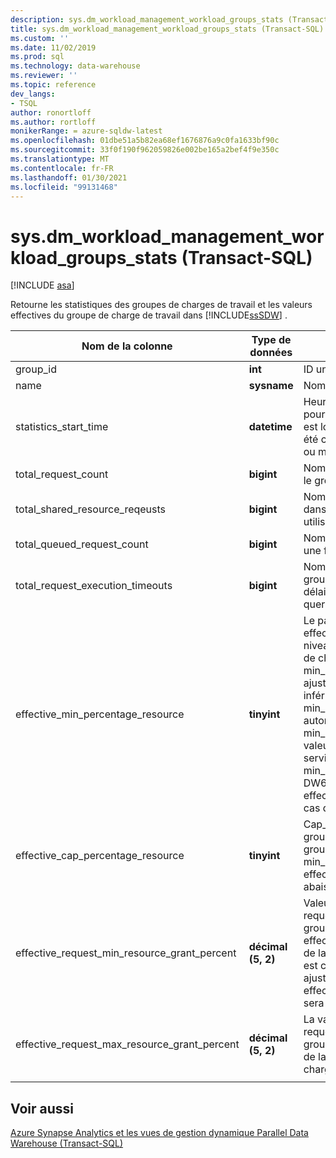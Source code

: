 ```yaml
---
description: sys.dm_workload_management_workload_groups_stats (Transact-SQL)
title: sys.dm_workload_management_workload_groups_stats (Transact-SQL) | Microsoft Docs
ms.custom: ''
ms.date: 11/02/2019
ms.prod: sql
ms.technology: data-warehouse
ms.reviewer: ''
ms.topic: reference
dev_langs:
- TSQL
author: ronortloff
ms.author: rortloff
monikerRange: = azure-sqldw-latest
ms.openlocfilehash: 01dbe51a5b82ea68ef1676876a9c0fa1633bf90c
ms.sourcegitcommit: 33f0f190f962059826e002be165a2bef4f9e350c
ms.translationtype: MT
ms.contentlocale: fr-FR
ms.lasthandoff: 01/30/2021
ms.locfileid: "99131468"
---
```

# <a name="sysdm_workload_management_workload_groups_stats-transact-sql"></a>sys.dm_workload_management_workload_groups_stats (Transact-SQL)
[!INCLUDE [asa](../../includes/applies-to-version/asa.md)]

Retourne les statistiques des groupes de charges de travail et les valeurs effectives du groupe de charge de travail dans [!INCLUDE[ssSDW](../../includes/sssdw-md.md)] .  
  
|Nom de la colonne|Type de données|Description|Plage|  
|-----------------|---------------|-----------------|-----------|  
|group_id|**int**|ID unique du groupe de charges de travail.||
|name|**sysname**|Nom du groupe de charges de travail.||
|statistics_start_time|**datetime**|Heure de début de la collecte de statistiques pour le groupe de charge de travail.  La valeur est lorsque le groupe de charge de travail a été créé ou lorsque l’instance est suspendue ou mise à l’échelle.||
|total_request_count|**bigint**|Nombre cumulatif de demandes traitées dans le groupe de charges de travail.||
|total_shared_resource_reqeusts|**bigint**|Nombre cumulatif de demandes terminées dans le groupe de charge de travail qui utilisaient des ressources du pool partagé.||
|total_queued_request_count|**bigint**|Nombre cumulatif de demandes en attente une fois la limite d’max_concurrency atteinte.||
|total_request_execution_timeouts|**bigint**|Nombre cumulatif de demandes dans le groupe de charge de travail qui ont dépassé le délai d’exécution en fonction du paramètre de query_execution_timeout_sec.||
|effective_min_percentage_resource|**tinyint**|Le paramètre de min_percentage_resource effectif est autorisé à prendre en compte le niveau de service et les paramètres de groupe de charge de travail. Le min_percentage_resource effectif peut être ajusté plus haut sur des niveaux de service inférieurs.  Par exemple, sur DW100c, la min_percentage_resource la plus faible autorisée est de 25%.  Le min_percentage_resource est ajusté à 0% si la valeur ne peut pas être accordée au niveau du service.  Par exemple, min_percentage_resource défini sur 10% sur DW6000c, aurait une effective_min_percentage_resource de 0% en cas de mise à l’échelle de DW100c.||
|effective_cap_percentage_resource|**tinyint**|Cap_percentage_resource effective pour le groupe de charge de travail.  S’il existe d’autres groupes de charges de travail avec min_percentage_resource > 0, le effective_cap_percentage_resource est abaissé proportionnellement.||
|effective_request_min_resource_grant_percent|**décimal (5, 2)**|Valeur d’exécution effective pour request_min_resource_grant_percent du groupe de charge de travail. La valeur effective compte tenu du niveau de service et de la façon dont le groupe de charge de travail est configuré.  Si min_percentage_resource est ajusté en raison du niveau de service, effective_request_min_resource_grant_percent sera ajusté en conséquence.||
|effective_request_max_resource_grant_percent|**décimal (5, 2)**|La valeur d’exécution effective pour request_max_resource_grant_percent du groupe de charge de travail en tenant compte de la configuration de tous les groupes de charges de travail.||
|||||

## <a name="see-also"></a>Voir aussi

 [Azure Synapse Analytics et les vues de gestion dynamique Parallel Data Warehouse &#40;Transact-SQL&#41;](../../relational-databases/system-dynamic-management-views/sql-and-parallel-data-warehouse-dynamic-management-views.md)  
